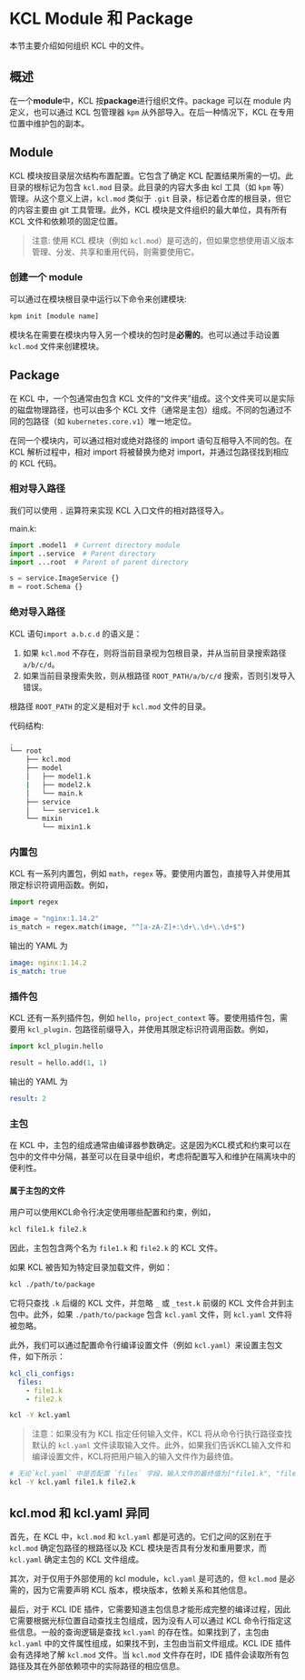 # KCL Module 和 Package

本节主要介绍如何组织 KCL 中的文件。

## 概述

在一个**module**中，KCL 按**package**进行组织文件。package 可以在 module 内定义，也可以通过 KCL 包管理器 `kpm` 从外部导入。在后一种情况下，KCL 在专用位置中维护包的副本。

## Module

KCL 模块按目录层次结构布置配置。它包含了确定 KCL 配置结果所需的一切。此目录的根标记为包含 `kcl.mod` 目录。此目录的内容大多由 kcl 工具（如 `kpm` 等）管理。从这个意义上讲，`kcl.mod` 类似于 `.git` 目录，标记着仓库的根目录，但它的内容主要由 git 工具管理。此外，KCL 模块是文件组织的最大单位，具有所有 KCL 文件和依赖项的固定位置。

> 注意: 使用 KCL 模块（例如 `kcl.mod`）是可选的，但如果您想使用语义版本管理、分发、共享和重用代码，则需要使用它。

### 创建一个 module

可以通过在模块根目录中运行以下命令来创建模块:

```bash
kpm init [module name]
```

模块名在需要在模块内导入另一个模块的包时是**必需的**。也可以通过手动设置 `kcl.mod` 文件来创建模块。

## Package

在 KCL 中，一个包通常由包含 KCL 文件的“文件夹”组成。这个文件夹可以是实际的磁盘物理路径，也可以由多个 KCL 文件（通常是主包）组成。不同的包通过不同的包路径（如 `kubernetes.core.v1`）唯一地定位。

在同一个模块内，可以通过相对或绝对路径的 import 语句互相导入不同的包。在 KCL 解析过程中，相对 import 将被替换为绝对 import，并通过包路径找到相应的 KCL 代码。

### 相对导入路径

我们可以使用 `.` 运算符来实现 KCL 入口文件的相对路径导入。

main.k:

```python
import .model1  # Current directory module
import ..service  # Parent directory
import ...root  # Parent of parent directory

s = service.ImageService {}
m = root.Schema {}
```

### 绝对导入路径

KCL 语句`import a.b.c.d` 的语义是：

1. 如果 `kcl.mod` 不存在，则将当前目录视为包根目录，并从当前目录搜索路径 `a/b/c/d`。
2. 如果当前目录搜索失败，则从根路径 `ROOT_PATH/a/b/c/d` 搜索，否则引发导入错误。

根路径 `ROOT_PATH` 的定义是相对于 `kcl.mod` 文件的目录。

代码结构:

```bash
. 
└── root
    ├── kcl.mod
    ├── model
    │   ├── model1.k
    |   ├── model2.k
    │   └── main.k
    ├── service
    │   └── service1.k
    └── mixin
        └── mixin1.k
```

### 内置包

KCL 有一系列内置包，例如 `math`，`regex` 等。要使用内置包，直接导入并使用其限定标识符调用函数。例如，

```python
import regex

image = "nginx:1.14.2"
is_match = regex.match(image, "^[a-zA-Z]+:\d+\.\d+\.\d+$")

```

输出的 YAML 为

```yaml
image: nginx:1.14.2
is_match: true
```

### 插件包

<!--TODO: scenario-related kcl-plugin examples-->

KCL 还有一系列插件包，例如 `hello`，`project_context` 等。要使用插件包，需要用 `kcl_plugin.` 包路径前缀导入，并使用其限定标识符调用函数。例如，

```python
import kcl_plugin.hello

result = hello.add(1, 1)
```

输出的 YAML 为

```yaml
result: 2
```

### 主包

在 KCL 中，主包的组成通常由编译器参数确定。这是因为KCL模式和约束可以在包中的文件中分隔，甚至可以在目录中组织，考虑将配置写入和维护在隔离块中的便利性。

#### 属于主包的文件

用户可以使用KCL命令行决定使用哪些配置和约束，例如，

```bash
kcl file1.k file2.k
```

因此，主包包含两个名为 `file1.k` 和 `file2.k` 的 KCL 文件。

如果 KCL 被告知为特定目录加载文件，例如：

```bash
kcl ./path/to/package
```

它将只查找 `.k` 后缀的 KCL 文件，并忽略 `_` 或 `_test.k` 前缀的 KCL 文件合并到主包中。此外，如果 `./path/to/package` 包含 `kcl.yaml` 文件，则 `kcl.yaml` 文件将被忽略。

此外，我们可以通过配置命令行编译设置文件（例如 `kcl.yaml`）来设置主包文件，如下所示：

```yaml
kcl_cli_configs:
  files:
    - file1.k
    - file2.k
```

```bash
kcl -Y kcl.yaml
```

> 注意：如果没有为 KCL 指定任何输入文件，KCL 将从命令行执行路径查找默认的 `kcl.yaml` 文件读取输入文件。此外，如果我们告诉KCL输入文件和编译设置文件，KCL将把用户输入的输入文件作为最终值。

```bash
# 无论`kcl.yaml` 中是否配置 `files` 字段，输入文件的最终值为["file1.k", "file2.k"]
kcl -Y kcl.yaml file1.k file2.k
```

## kcl.mod 和 kcl.yaml 异同

首先，在 KCL 中，`kcl.mod` 和 `kcl.yaml` 都是可选的。它们之间的区别在于 `kcl.mod` 确定包路径的根路径以及 KCL 模块是否具有分发和重用要求，而 `kcl.yaml` 确定主包的 KCL 文件组成。

其次，对于仅用于外部使用的 kcl module，`kcl.yaml` 是可选的，但 `kcl.mod` 是必需的，因为它需要声明 KCL 版本，模块版本，依赖关系和其他信息。

最后，对于 KCL IDE 插件，它需要知道主包信息才能形成完整的编译过程，因此它需要根据光标位置自动查找主包组成，因为没有人可以通过 KCL 命令行指定这些信息。一般的查询逻辑是查找 `kcl.yaml` 的存在性。如果找到了，主包由 `kcl.yaml` 中的文件属性组成，如果找不到，主包由当前文件组成。KCL IDE 插件会有选择地了解 `kcl.mod` 文件。当 `kcl.mod` 文件存在时，IDE 插件会读取所有包路径及其在外部依赖项中的实际路径的相应信息。
